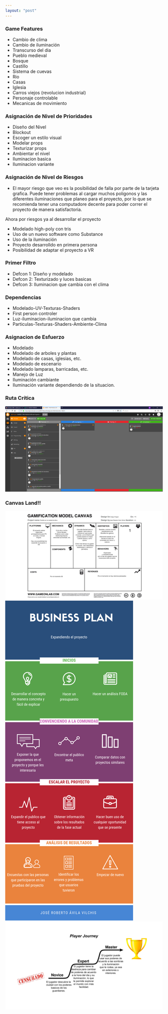 ```yaml
---
layout: "post"
---
```

### Game Features
* Cambio de clima
* Cambio de iluminación
* Transcurso del dia
* Pueblo medieval
* Bosque
* Castillo
* Sistema de cuevas
* Rio
* Casas
* Iglesia
* Carros viejos (revolucion industrial)
* Personaje controlable
* Mecanicas de movimiento

### Asignación de Nivel de Prioridades
* Diseño del Nivel
* Blockout
* Escoger un estilo visual
* Modelar props
* Texturizar props
* Ambientar el nivel
* Iluminacion basica
* Iluminacion variante

### Asignación de Nivel de Riesgos
* El mayor riesgo que veo es la posibilidad de falla por parte de la tarjeta grafica. Puede tener problemas al cargar muchos poligonos y las diferentes iluminaciones que planeo para el proyecto, por lo que se recomienda tener una computadore decente para poder correr el proyecto de manera satisfactoria.

Ahora por riesgos ya al desarrollar el proyecto

* Modelado high-poly con tris
* Uso de un nuevo software como Substance
* Uso de la iluminación
* Proyecto desarrolldo en primera persona
* Posibilidad de adaptar el proyecto a VR

### Primer Filtro
* Defcon 1: Diseño y modelado
* Defcon 2: Texturizado y luces basicas
* Defcon 3: Iluminacion que cambia con el clima

### Dependencias
* Modelado-UV-Texturas-Shaders
* First person controler
* Luz-iluminacion-iluminacion que cambia
* Particulas-Texturas-Shaders-Ambiente-Clima

### Asignacion de Esfuerzo
* Modelado
* Modelado de arboles y plantas
* Modelado de casas, iglesias, etc.
* Modelado de escenario
* Modelado lamparas, barricadas, etc.
* Manejo de Luz
* Iluminación cambiante
* Iluminación variante dependiendo de la situacion.

### Ruta Crítica

![Ruta Critica](\images\Hack&Plan01.png)

### Canvas Land!!

![Gamification Model](\images\GamificationModel.png)
![Business Model](\images\BusinessPlan.png)
![Player Journey](\images\PlayerJourney.png)
